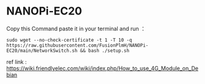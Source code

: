 # NANOPi-EC20

Copy this Command paste it in your terminal and run ：</br>
```
sudo wget --no-check-certificate -t 1 -T 10 -q https://raw.githubusercontent.com/FusionPlmH/NANOPi-EC20/main/NetworkSwitch.sh && bash ./setup.sh
```
ref link :
https://wiki.friendlyelec.com/wiki/index.php/How_to_use_4G_Module_on_Debian
